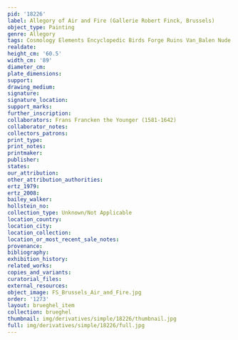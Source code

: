 ```yaml
---
pid: '18226'
label: Allegory of Air and Fire (Gallerie Robert Finck, Brussels)
object_type: Painting
genre: Allegory
tags: Cosmology Elements Encyclopedic Birds Forge Ruins Van_Balen Nude Landscape Armor
realdate: 
height_cm: '60.5'
width_cm: '89'
diameter_cm: 
plate_dimensions: 
support: 
drawing_medium: 
signature: 
signature_location: 
support_marks: 
further_inscription: 
collaborators: Frans Francken the Younger (1581-1642)
collaborator_notes: 
collectors_patrons: 
print_type: 
print_notes: 
printmaker: 
publisher: 
states: 
our_attribution: 
other_attribution_authorities: 
ertz_1979: 
ertz_2008: 
bailey_walker: 
hollstein_no: 
collection_type: Unknown/Not Applicable
location_country: 
location_city: 
location_collection: 
location_or_most_recent_sale_notes: 
provenance: 
bibliography: 
exhibition_history: 
related_works: 
copies_and_variants: 
curatorial_files: 
external_resources: 
object_image: FS_Brussels_Air_and_Fire.jpg
order: '1273'
layout: brueghel_item
collection: brueghel
thumbnail: img/derivatives/simple/18226/thumbnail.jpg
full: img/derivatives/simple/18226/full.jpg
---
```

